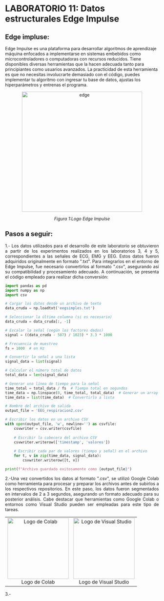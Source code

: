 # **LABORATORIO 11: Datos estructurales Edge Impulse**
## **Edge impluse:**
Edge Impulse es una plataforma para desarrollar algoritmos de aprendizaje máquina enfocados a implementarse en sistemas embebidos como microcontroladores o computadoras con recursos reducidos. Tiene disponibles diversas herramientas que la hacen adecuada tanto para principiantes como usuarios avanzados. La practicidad de esta herramienta es que no necesitas involucrarte demasiado con el código, puedes implementar tu algoritmo con ingresar tu base de datos, ajustas los hiperparámetros y entrenas el programa.
<p align="center"><img width="394" alt="edge" src="https://github.com/user-attachments/assets/a41215c7-e936-4a1f-9e4d-b771579a7825">
<p align="center"><i>Figura 1:Logo Edge Impulse</i></p>

## **Pasos a seguir:**
<p align="justify">1.- Los datos utilizados para el desarrollo de este laboratorio se obtuvieron a partir de los experimentos realizados en los laboratorios 3, 4 y 5, correspondientes a las señales de ECG, EMG y EEG. Estos datos fueron adquiridos originalmente en formato ".txt". Para integrarlos en el entorno de Edge Impulse, fue necesario convertirlos al formato ".csv", asegurando así su compatibilidad y procesamiento adecuado. A continuación, se presenta el código empleado para realizar dicha conversión: </p>

```python
import pandas as pd
import numpy as np
import csv

# Cargar los datos desde un archivo de texto
data_cruda = np.loadtxt('eegsimples.txt')

# Seleccionar la última columna (si es necesario)
data_cruda = data_cruda[:, -1]

# Escalar la señal (según los factores dados)
signal = ((data_cruda - 507) / 1023) * 3.3 * 1000

# Frecuencia de muestreo
fs = 1000  # en Hz

# Convertir la señal a una lista
signal_data = list(signal)

# Calcular el número total de datos
total_data = len(signal_data)

# Generar una línea de tiempo para la señal
time_total = total_data / fs  # Tiempo total en segundos
time_data = np.linspace(0, time_total, total_data)  # Generar un array de tiempo
time_data = list(time_data)  # Convertirlo a lista

# Nombre del archivo de salida
output_file = 'EEG_respiracion2.csv'

# Escribir los datos en un archivo CSV
with open(output_file, 'w', newline='') as csvfile:
    csvwriter = csv.writer(csvfile)
    
    # Escribir la cabecera del archivo CSV
    csvwriter.writerow(['timestamp', 'valores'])
    
    # Escribir cada par de valores (tiempo y señal) en el archivo
    for t, v in zip(time_data, signal_data):
        csvwriter.writerow([t, v])

print(f"Archivo guardado exitosamente como {output_file}")
```

<p align="justify">2.-Una vez convertidos los datos al formato ".csv", se utilizó Google Colab como herramienta para procesar y preparar los archivos antes de subirlos a los respectivos repositorios. En este paso, los datos fueron segmentados en intervalos de 2 a 3 segundos, asegurando un formato adecuado para su posterior análisis. Cabe destacar que herramientas como Google Colab o entornos como Visual Studio pueden ser empleadas para este tipo de tareas.
<table align="center">
  <tr>
    <td align="center">
      <img width="200" alt="Logo de Colab" src="https://github.com/user-attachments/assets/80e11574-0156-44b7-b78c-0f7529df3034">
      <br>Logo de Colab
    </td>
    <td align="center">
      <img width="200" alt="Logo de Visual Studio" src="https://github.com/user-attachments/assets/bd31a68a-95ab-447f-b574-61c514ff724c">
      <br>Logo de Visual Studio
    </td>
  </tr>
</table>

<p align="justify">3.-



